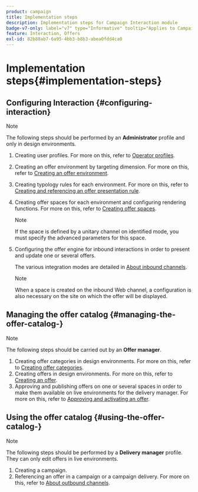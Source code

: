 ```yaml
---
product: campaign
title: Implementation steps
description: Implementation steps for Campaign Interaction module
badge-v7-only: label="v7" type="Informative" tooltip="Applies to Campaign Classic v7 only"
feature: Interaction, Offers
exl-id: 82b88ab7-6a95-4bb3-b8b3-abea0fdd4ca0
---
```

# Implementation steps{#implementation-steps}



## Configuring Interaction {#configuring-interaction}

>[!NOTE]
>
>The following steps should be performed by an **Administrator** profile and only in design environments.

1. Creating user profiles. For more on this, refer to [Operator profiles](../../interaction/using/operator-profiles.md).
1. Creating an offer environment by targeting dimension. For more on this, refer to [Creating an offer environment](../../interaction/using/live-design-environments.md#creating-an-offer-environment).
1. Creating typology rules for each environment. For more on this, refer to [Creating and referencing an offer presentation rule](../../interaction/using/managing-offer-presentation.md#creating-and-referencing-an-offer-presentation-rule).
1. Creating offer spaces for each environment and configuring rendering functions. For more on this, refer to [Creating offer spaces](../../interaction/using/creating-offer-spaces.md).

   >[!NOTE]
   >
   >If the space is defined by a unitary channel on identified mode, you must specify the advanced parameters for this space.

1. Configuring the offer engine for inbound interactions in order to present and update one or several offers.

   The various integration modes are detailed in [About inbound channels](../../interaction/using/about-inbound-channels.md).

   >[!NOTE]
   >
   >When a space is created on the inbound Web channel, a configuration is also necessary on the site on which the offer will be displayed.

## Managing the offer catalog {#managing-the-offer-catalog-}

>[!NOTE]
>
>The following steps should be carried out by an **Offer manager**.

1. Creating offer categories in design environments. For more on this, refer to [Creating offer categories](../../interaction/using/creating-offer-categories.md).
1. Creating offers in design environments. For more on this, refer to [Creating an offer](../../interaction/using/creating-an-offer.md).
1. Approving and publishing offers on one or several spaces in order to make them available on live environments for the delivery manager. For more on this, refer to [Approving and activating an offer](../../interaction/using/approving-and-activating-an-offer.md).

## Using the offer catalog {#using-the-offer-catalog-}

>[!NOTE]
>
>The following steps should be performed by a **Delivery manager** profile. They can only edit offers in live environments.

1. Creating a campaign.
1. Referencing an offer in a campaign or a campaign delivery. For more on this, refer to [About outbound channels](../../interaction/using/about-outbound-channels.md).
